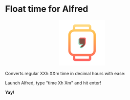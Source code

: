 # Float time for Alfred

<center>
<img src="assets/float-time.png" width="150">
</center>

Converts regular XXh XXm time in decimal hours with ease:

Launch Alfred, type "time Xh Xm" and hit enter!

**Yay!**
